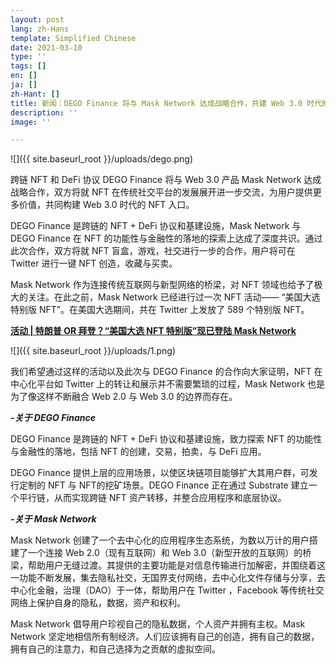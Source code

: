 ```yaml
---
layout: post
lang: zh-Hans
template: Simplified Chinese
date: 2021-03-10
type: ''
tags: []
en: []
ja: []
zh-Hant: []
title: 新闻｜DEGO Finance 将与 Mask Network 达成战略合作，共建 Web 3.0 时代的 NFT 入口
description: ''
image: ''

---
```

![]({{ site.baseurl_root }}/uploads/dego.png)

跨链 NFT 和 DeFi 协议 DEGO Finance 将与 Web 3.0 产品 Mask Network 达成战略合作，双方将就 NFT 在传统社交平台的发展展开进一步交流，为用户提供更多价值，共同构建 Web 3.0 时代的 NFT 入口。

DEGO Finance 是跨链的 NFT + DeFi 协议和基建设施，Mask Network 与 DEGO Finance 在 NFT 的功能性与金融性的落地的探索上达成了深度共识。通过此次合作，双方将就 NFT 盲盒，游戏，社交进行一步的合作，用户将可在 Twitter 进行一键 NFT 创造，收藏与买卖。

Mask Network 作为连接传统互联网与新型网络的桥梁，对 NFT 领域也给予了极大的关注。在此之前，Mask Network 已经进行过一次 NFT 活动—— “美国大选特别版 NFT”。在美国大选期间，共在 Twitter 上发放了 589 个特别版 NFT。

[**活动 \| 特朗普 OR 拜登？“美国大选 NFT 特别版”现已登陆 Mask Network**](http://mp.weixin.qq.com/s?__biz=MzU4OTkwNDYzMw==&mid=2247486834&idx=1&sn=63464773d1c3fd0c93d8c4b25bc28012&chksm=fdc722e4cab0abf2c47834f3354eede394be519d09e9066ed31d52004b2881db5414fd801aee&scene=21#wechat_redirect)

![]({{ site.baseurl_root }}/uploads/1.png)

我们希望通过这样的活动以及此次与 DEGO Finance 的合作向大家证明，NFT 在中心化平台如 Twitter 上的转让和展示并不需要繁琐的过程，Mask Network 也是为了像这样不断融合 Web 2.0 与 Web 3.0 的边界而存在。

**_-关于 DEGO Finance_**

DEGO Finance 是跨链的 NFT + DeFi 协议和基建设施，致力探索 NFT 的功能性与金融性的落地，包括 NFT 的创建，交易，拍卖，与 DeFi 应用。

DEGO Finance 提供上层的应用场景，以使区块链项目能够扩大其用户群，可发行定制的 NFT 与 NFT的挖矿场景。DEGO Finance 正在通过 Substrate 建立一个平行链，从而实现跨链 NFT 资产转移，并整合应用程序和底层协议。

**_-关于 Mask Network_**

Mask Network 创建了一个去中心化的应用程序生态系统，为数以万计的用户搭建了一个连接 Web 2.0（现有互联网）和 Web 3.0（新型开放的互联网）的桥梁，帮助用户无缝过渡。其提供的主要功能是对信息传输进行加解密，并围绕着这一功能不断发展，集去隐私社交，无国界支付网络，去中心化文件存储与分享，去中心化金融，治理（DAO）于一体，帮助用户在 Twitter ，Facebook 等传统社交网络上保护自身的隐私，数据，资产和权利。

Mask Network 倡导用户珍视自己的隐私数据，个人资产并拥有主权。Mask Network 坚定地相信所有制经济。人们应该拥有自己的创造，拥有自己的数据，拥有自己的注意力，和自己选择为之贡献的虚拟空间。